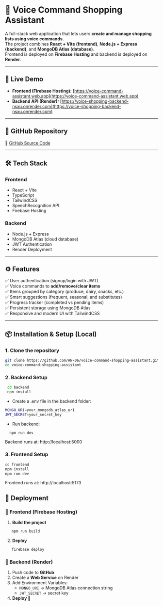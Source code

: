 # 🛒 Voice Command Shopping Assistant

A full-stack web application that lets users **create and manage shopping lists using voice commands**.  
The project combines **React + Vite (frontend)**, **Node.js + Express (backend)**, and **MongoDB Atlas (database)**.  
Frontend is deployed on **Firebase Hosting** and backend is deployed on **Render**.

---

## 🚀 Live Demo

- **Frontend (Firebase Hosting):** [https://voice-command-assistant.web.app](https://voice-command-assistant.web.app)  
- **Backend API (Render):** [https://voice-shopping-backend-nsxu.onrender.com](https://voice-shopping-backend-nsxu.onrender.com)

---

## 📂 GitHub Repository

🔗 [GitHub Source Code](https://github.com/AN-06/voice-command-shopping-assistant)

---

## 🛠️ Tech Stack

### Frontend
- React + Vite
- TypeScript
- TailwindCSS
- SpeechRecognition API
- Firebase Hosting

### Backend
- Node.js + Express
- MongoDB Atlas (cloud database)
- JWT Authentication
- Render Deployment

---

## ⚙️ Features

✅ User authentication (signup/login with JWT)  
✅ Voice commands to **add/remove/clear items**  
✅ Items grouped by category (produce, dairy, snacks, etc.)  
✅ Smart suggestions (frequent, seasonal, and substitutes)  
✅ Progress tracker (completed vs pending items)  
✅ Persistent storage using MongoDB Atlas  
✅ Responsive and modern UI with TailwindCSS  

---

## 📦 Installation & Setup (Local)

### 1. Clone the repository
```bash
git clone https://github.com/AN-06/voice-command-shopping-assistant.git
cd voice-command-shopping-assistant
```
### 2. Backend Setup
```bash
 cd backend
 npm install
 ```
* Create a .env file in the backend folder:

```bash
MONGO_URI=your_mongodb_atlas_uri
JWT_SECRET=your_secret_key
```
* Run backend:

```bash
  npm run dev
  ```
Backend runs at: http://localhost:5000

### 3. Frontend Setup

```bash
cd frontend
npm install
npm run dev
```
Frontend runs at: http://localhost:5173

## 🚀 Deployment

### 🔹 Frontend (Firebase Hosting)

1. **Build the project**  
 ``` bash
    npm run build
   ```
2. **Deploy**
  ``` bash
     firebase deploy 
  ```
### 🔹 Backend (Render)

1. Push code to **GitHub**  
2. Create a **Web Service** on Render  
3. Add Environment Variables:  
   - `MONGO_URI` → MongoDB Atlas connection string  
   - `JWT_SECRET` → secret key  
4. **Deploy 🚀**
 
  
